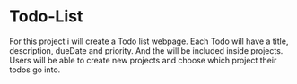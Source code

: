 # Todo-List
For this project i will create a Todo list webpage.
Each Todo will have a title, description, dueDate and priority. And the will be included inside projects.
Users will be able to create new projects and choose which project their todos go into.